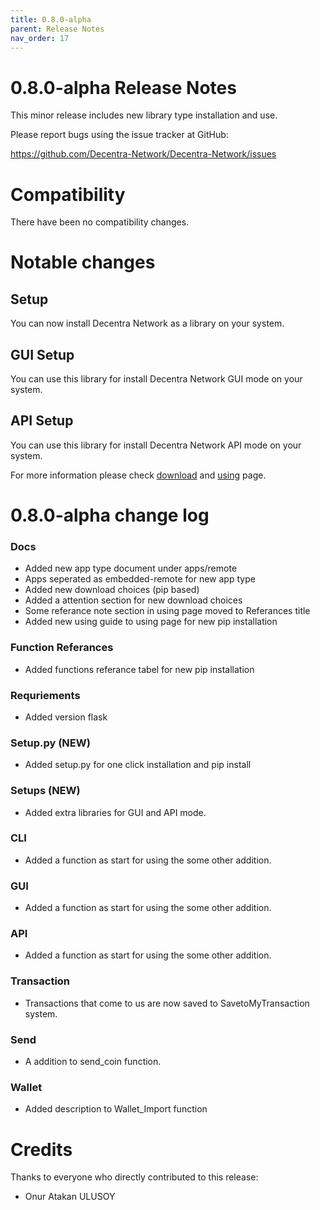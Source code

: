 ```yaml
---
title: 0.8.0-alpha
parent: Release Notes
nav_order: 17
---
```


# 0.8.0-alpha Release Notes

This minor release includes new library type installation and use.

Please report bugs using the issue tracker at GitHub:

<https://github.com/Decentra-Network/Decentra-Network/issues>

# Compatibility

There have been no compatibility changes.

# Notable changes

## Setup

You can now install Decentra Network as a library on your system.

## GUI Setup

You can use this library for install Decentra Network GUI mode on your system.

## API Setup

You can use this library for install Decentra Network API mode on your system.

For more information please check [download](https://decentra-network.github.io/Decentra-Network/getting-started/downloading.html) and [using](https://decentra-network.github.io/Decentra-Network/getting-started/using.html) page.

# 0.8.0-alpha change log

### Docs

- Added new app type document under apps/remote
- Apps seperated as embedded-remote for new app type
- Added new download choices (pip based)
- Added a attention section for new download choices
- Some referance note section in using page moved to Referances title
- Added new using guide to using page for new pip installation

### Function Referances

- Added functions referance tabel for new pip installation

### Requriements

- Added version flask

### Setup.py (NEW)

- Added setup.py for one click installation and pip install

### Setups (NEW)

- Added extra libraries for GUI and API mode.

### CLI

- Added a function as start for using the some other addition.

### GUI

- Added a function as start for using the some other addition.

### API

- Added a function as start for using the some other addition.

### Transaction

- Transactions that come to us are now saved to SavetoMyTransaction system.

### Send

- A addition to send_coin function.

### Wallet

- Added description to Wallet_Import function

# Credits

Thanks to everyone who directly contributed to this release:

- Onur Atakan ULUSOY
